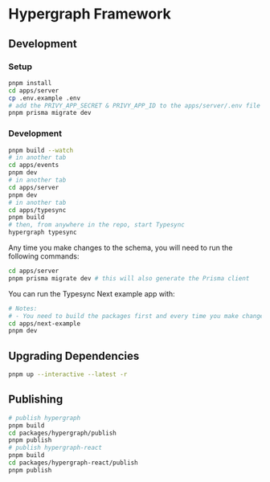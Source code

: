 # Hypergraph Framework

## Development

### Setup

```sh
pnpm install
cd apps/server
cp .env.example .env
# add the PRIVY_APP_SECRET & PRIVY_APP_ID to the apps/server/.env file
pnpm prisma migrate dev
```

### Development

```sh
pnpm build --watch
# in another tab
cd apps/events
pnpm dev
# in another tab
cd apps/server
pnpm dev
# in another tab
cd apps/typesync
pnpm build
# then, from anywhere in the repo, start Typesync
hypergraph typesync
```


Any time you make changes to the schema, you will need to run the following commands:

```sh
cd apps/server
pnpm prisma migrate dev # this will also generate the Prisma client
```

You can run the Typesync Next example app with:

```sh
# Notes:
# - You need to build the packages first and every time you make changes to the packages
cd apps/next-example
pnpm dev
```


## Upgrading Dependencies

```sh
pnpm up --interactive --latest -r
```

## Publishing

```sh
# publish hypergraph
pnpm build
cd packages/hypergraph/publish
pnpm publish
# publish hypergraph-react
pnpm build
cd packages/hypergraph-react/publish
pnpm publish
```